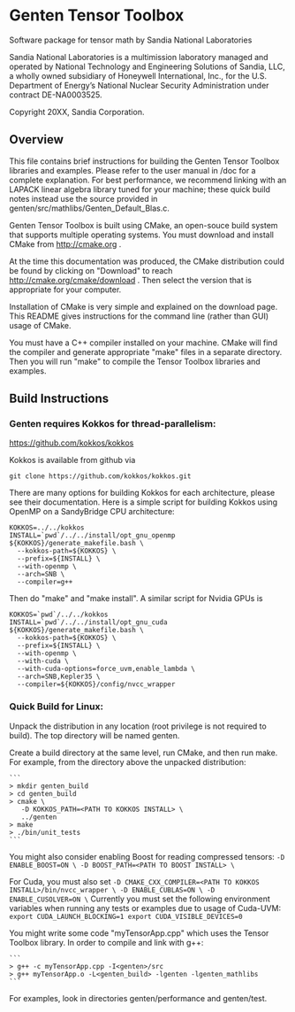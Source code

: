 # Genten Tensor Toolbox

Software package for tensor math by Sandia National Laboratories

Sandia National Laboratories is a multimission laboratory managed and operated
by National Technology and Engineering Solutions of Sandia, LLC, a wholly owned
subsidiary of Honeywell International, Inc., for the U.S. Department of Energy’s
National Nuclear Security Administration under contract DE-NA0003525.

Copyright 20XX, Sandia Corporation.

## Overview

This file contains brief instructions for building the Genten Tensor Toolbox
libraries and examples. Please refer to the user manual in /doc for a
complete explanation. For best performance, we recommend linking with
an LAPACK linear algebra library tuned for your machine; these quick build
notes instead use the source provided in genten/src/mathlibs/Genten_Default_Blas.c.

Genten Tensor Toolbox is built using CMake, an open-souce build system
that supports multiple operating systems. You must download and install
CMake from http://cmake.org .

At the time this documentation was produced, the CMake distribution could
be found by clicking on "Download" to reach
http://cmake.org/cmake/download .
Then select the version that is appropriate for your computer.

Installation of CMake is very simple and explained on the download page.
This README gives instructions for the command line (rather than GUI) usage
of CMake.

You must have a C++ compiler installed on your machine. CMake will find
the compiler and generate appropriate "make" files in a separate directory.
Then you will run "make" to compile the Tensor Toolbox libraries and examples.

## Build Instructions

### Genten requires Kokkos for thread-parallelism:

https://github.com/kokkos/kokkos

Kokkos is available from github via

```
git clone https://github.com/kokkos/kokkos.git
```

There are many options for
building Kokkos for each architecture, please see their documentation.  Here is
a simple script for building Kokkos using OpenMP on a SandyBridge CPU
architecture:

```
KOKKOS=../../kokkos
INSTALL=`pwd`/../../install/opt_gnu_openmp
${KOKKOS}/generate_makefile.bash \
  --kokkos-path=${KOKKOS} \
  --prefix=${INSTALL} \
  --with-openmp \
  --arch=SNB \
  --compiler=g++
```

Then do "make" and "make install".  A similar script for Nvidia GPUs is

```
KOKKOS=`pwd`/../../kokkos
INSTALL=`pwd`/../../install/opt_gnu_cuda
${KOKKOS}/generate_makefile.bash \
  --kokkos-path=${KOKKOS} \
  --prefix=${INSTALL} \
  --with-openmp \
  --with-cuda \
  --with-cuda-options=force_uvm,enable_lambda \
  --arch=SNB,Kepler35 \
  --compiler=${KOKKOS}/config/nvcc_wrapper
```

### Quick Build for Linux:

  Unpack the distribution in any location (root privilege is not required
  to build). The top directory will be named genten.

  Create a build directory at the same level, run CMake, and then run make.
  For example, from the directory above the unpacked distribution:

    ```
    > mkdir genten_build
    > cd genten_build
    > cmake \
       -D KOKKOS_PATH=<PATH TO KOKKOS INSTALL> \
       ../genten
    > make
    > ./bin/unit_tests
    ```

  You might also consider enabling Boost for reading compressed tensors:
    ```
       -D ENABLE_BOOST=ON \
       -D BOOST_PATH=<PATH TO BOOST INSTALL> \
    ```

  For Cuda, you must also set
    ```
       -D CMAKE_CXX_COMPILER=<PATH TO KOKKOS INSTALL>/bin/nvcc_wrapper \
       -D ENABLE_CUBLAS=ON \
       -D ENABLE_CUSOLVER=ON \
    ```
  Currently you must set the following environment variables when running any
  tests or examples due to usage of Cuda-UVM:
    ```
    export CUDA_LAUNCH_BLOCKING=1
    export CUDA_VISIBLE_DEVICES=0
    ```

  You might write some code "myTensorApp.cpp" which uses the Tensor Toolbox
  library. In order to compile and link with g++:

    ```
    > g++ -c myTensorApp.cpp -I<genten>/src
    > g++ myTensorApp.o -L<genten_build> -lgenten -lgenten_mathlibs
    ```

  For examples, look in directories genten/performance and genten/test.